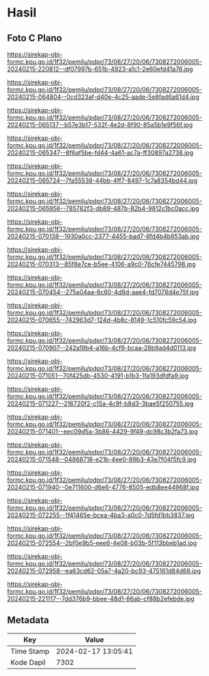 # Hasil

## Foto C Plano

https://sirekap-obj-formc.kpu.go.id/1f32/pemilu/pdpr/73/08/27/20/06/7308272006005-20240215-220812--df07997b-651b-4923-a1c1-2e60efd41a76.jpg

https://sirekap-obj-formc.kpu.go.id/1f32/pemilu/pdpr/73/08/27/20/06/7308272006005-20240215-064804--0cd323af-d40e-4c25-aade-5e8fad6a61d4.jpg

https://sirekap-obj-formc.kpu.go.id/1f32/pemilu/pdpr/73/08/27/20/06/7308272006005-20240215-065137--b57e3b17-532f-4e2d-8f90-85a5b1e9f56f.jpg

https://sirekap-obj-formc.kpu.go.id/1f32/pemilu/pdpr/73/08/27/20/06/7308272006005-20240215-065347--8f6af5be-fd44-4a61-ac7a-ff30897a2738.jpg

https://sirekap-obj-formc.kpu.go.id/1f32/pemilu/pdpr/73/08/27/20/06/7308272006005-20240215-065724--7fa55538-44bb-4ff7-8497-1c7a8354bd44.jpg

https://sirekap-obj-formc.kpu.go.id/1f32/pemilu/pdpr/73/08/27/20/06/7308272006005-20240215-065956--785782f3-db89-487b-82b4-9812c1bc0acc.jpg

https://sirekap-obj-formc.kpu.go.id/1f32/pemilu/pdpr/73/08/27/20/06/7308272006005-20240215-070138--1930a0cc-2377-4455-bad7-8fd4b4b653ab.jpg

https://sirekap-obj-formc.kpu.go.id/1f32/pemilu/pdpr/73/08/27/20/06/7308272006005-20240215-070313--85f8e7ce-b5ee-4106-a9c0-76cfe7445798.jpg

https://sirekap-obj-formc.kpu.go.id/1f32/pemilu/pdpr/73/08/27/20/06/7308272006005-20240215-070454--275a04aa-6c60-4d8d-aae4-fd7078d4e75f.jpg

https://sirekap-obj-formc.kpu.go.id/1f32/pemilu/pdpr/73/08/27/20/06/7308272006005-20240215-070655--742963d7-124d-4b8c-8149-1c510fc59c54.jpg

https://sirekap-obj-formc.kpu.go.id/1f32/pemilu/pdpr/73/08/27/20/06/7308272006005-20240215-070907--242a19b4-a16b-4cf9-bcaa-28b9ad4d0113.jpg

https://sirekap-obj-formc.kpu.go.id/1f32/pemilu/pdpr/73/08/27/20/06/7308272006005-20240215-071051--70f425db-4530-4191-b1b3-1fa193dfdfa9.jpg

https://sirekap-obj-formc.kpu.go.id/1f32/pemilu/pdpr/73/08/27/20/06/7308272006005-20240215-071227--216720f2-c15a-4c9f-b8d3-3bae5f250755.jpg

https://sirekap-obj-formc.kpu.go.id/1f32/pemilu/pdpr/73/08/27/20/06/7308272006005-20240215-071401--eec09d5a-3b86-4429-9f49-dc98c3b2fa73.jpg

https://sirekap-obj-formc.kpu.go.id/1f32/pemilu/pdpr/73/08/27/20/06/7308272006005-20240215-071548--04868718-e21b-4ee0-89b3-43e7f04f5fc9.jpg

https://sirekap-obj-formc.kpu.go.id/1f32/pemilu/pdpr/73/08/27/20/06/7308272006005-20240215-071940--0e711600-d6e6-4776-8505-edb8ee44968f.jpg

https://sirekap-obj-formc.kpu.go.id/1f32/pemilu/pdpr/73/08/27/20/06/7308272006005-20240215-072255--1f41465e-bcea-4ba3-a0c0-7d5fd1bb3837.jpg

https://sirekap-obj-formc.kpu.go.id/1f32/pemilu/pdpr/73/08/27/20/06/7308272006005-20240215-072554--2bf0e9b5-eee6-4e08-b03b-5f113bbeb1ad.jpg

https://sirekap-obj-formc.kpu.go.id/1f32/pemilu/pdpr/73/08/27/20/06/7308272006005-20240215-072958--ea63cd62-05a7-4a20-bc93-475161d84d68.jpg

https://sirekap-obj-formc.kpu.go.id/1f32/pemilu/pdpr/73/08/27/20/06/7308272006005-20240215-221117--7dd376b9-bbee-48d1-86ab-cf88b2efebde.jpg


## Metadata

| Key        | Value               |
| ---------- | ------------------- |
| Time Stamp | 2024-02-17 13:05:41 |
| Kode Dapil | 7302                |



